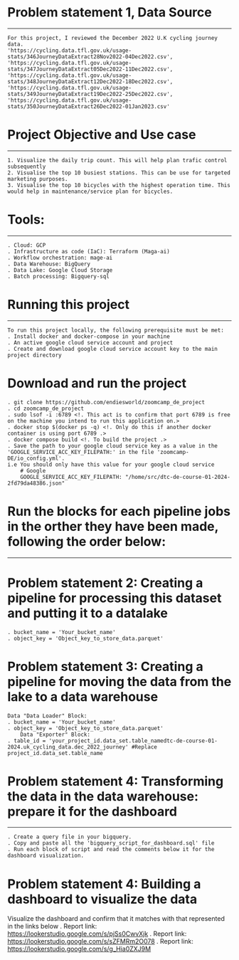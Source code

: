 # Problem statement 1, Data Source
_ _ _
    For this project, I reviewed the December 2022 U.K cycling journey data.
    'https://cycling.data.tfl.gov.uk/usage-stats/346JourneyDataExtract28Nov2022-04Dec2022.csv',
    'https://cycling.data.tfl.gov.uk/usage-stats/347JourneyDataExtract05Dec2022-11Dec2022.csv',
    'https://cycling.data.tfl.gov.uk/usage-stats/348JourneyDataExtract12Dec2022-18Dec2022.csv',
    'https://cycling.data.tfl.gov.uk/usage-stats/349JourneyDataExtract19Dec2022-25Dec2022.csv',
    'https://cycling.data.tfl.gov.uk/usage-stats/350JourneyDataExtract26Dec2022-01Jan2023.csv'

# Project Objective and Use case
_ _ _
    1. Visualize the daily trip count. This will help plan trafic control subsequently
    2. Visualise the top 10 busiest stations. This can be use for targeted marketing purposes.
    3. Visualise the top 10 bicycles with the highest operation time. This would help in maintenance/service plan for bicycles.

# Tools:
_ _ _ 
    . Cloud: GCP
    . Infrastructure as code (IaC): Terraform (Maga-ai)
    . Workflow orchestration: mage-ai
    . Data Warehouse: BigQuery
    . Data Lake: Google Cloud Storage
    . Batch processing: Bigquery-sql

# Running this project
_ _ _
    To run this project locally, the following prerequisite must be met:
    . Install docker and docker-compose in your machine
    . An active google cloud service account and project
    . Create and download google cloud service account key to the main project directory

# Download and run the project
    . git clone https://github.com/endiesworld/zoomcamp_de_project
    . cd zoomcamp_de_project
    . sudo lsof -i :6789 <!. This act is to confirm that port 6789 is free on the machine you intend to run this application on.>
    . docker stop $(docker ps -q) <!. Only do this if another docker container is using port 6789 .>
    . docker compose build <!. To build the project .>
    . Save the path to your google cloud service key as a value in the 'GOOGLE_SERVICE_ACC_KEY_FILEPATH:' in the file 'zoomcamp-DE/io_config.yml'.
    i.e You should only have this value for your google cloud service
        # Google
        GOOGLE_SERVICE_ACC_KEY_FILEPATH: "/home/src/dtc-de-course-01-2024-2fd79da48386.json"

# Run the blocks for each pipeline jobs in the orther they have been made, following the order below:
_ _ _

# Problem statement 2: Creating a pipeline for processing this dataset and putting it to a datalake
<!-- To run the Data "Exporter Block" for this pipeline you must have created a bucket in GCP and have your bucket name save in the block as shown below:-->
    . bucket_name = 'Your_bucket_name'
    . object_key = 'Object_key_to_store_data.parquet'

# Problem statement 3: Creating a pipeline for moving the data from the lake to a data warehouse
<!-- Before running the Data "Data Loader" and "Exporter Block" for this pipeline you must do the below:-->
    Data "Data Loader" Block:
    . bucket_name = 'Your_bucket_name' 
    . object_key = 'Object_key_to_store_data.parquet'
        Data "Exporter" Block:
    . table_id = 'your_project_id.data_set.table_namedtc-de-course-01-2024.uk_cycling_data.dec_2022_journey' #Replace project_id.data_set.table_name

# Problem statement 4: Transforming the data in the data warehouse: prepare it for the dashboard
_ _ _ 
    . Create a query file in your bigquery.
    . Copy and paste all the 'bigquery_script_for_dashboard.sql' file
    . Run each block of script and read the comments below it for the dashboard visualization.

# Problem statement 4: Building a dashboard to visualize the data
Visualize the dashboard and confirm that it matches with that represented in the links below
    . Report link: https://lookerstudio.google.com/s/pjSs0CwvXjk
    . Report link: https://lookerstudio.google.com/s/sZFMRm2O078
    . Report link: https://lookerstudio.google.com/s/g_Hia0ZXJ9M


